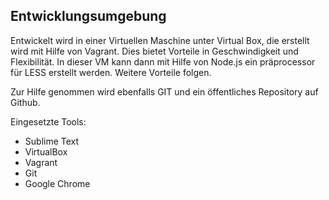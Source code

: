 ## Entwicklungsumgebung

Entwickelt wird in einer Virtuellen Maschine unter Virtual Box, die erstellt wird mit Hilfe von Vagrant. Dies bietet Vorteile in Geschwindigkeit und Flexibilität. In dieser VM kann dann mit Hilfe von Node.js ein präprocessor für LESS erstellt werden. Weitere Vorteile folgen.

Zur Hilfe genommen wird ebenfalls GIT und ein öffentliches Repository auf Github.

Eingesetzte Tools:
- Sublime Text
- VirtualBox
- Vagrant
- Git
- Google Chrome